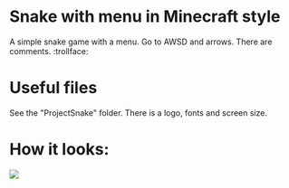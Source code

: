 # Snake with menu in Minecraft style
A simple snake game with a menu. Go to AWSD and arrows. There are comments. :trollface:

# Useful files
See the "ProjectSnake" folder. There is a logo, fonts and screen size.

# How it looks:
![](https://user-images.githubusercontent.com/117100565/200175974-a37b6ddb-7008-47fe-bed3-fdcc028a7908.gif)
